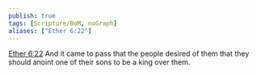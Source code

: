 ```yaml
---
publish: true
tags: [Scripture/BoM, noGraph]
aliases: ["Ether 6:22"]
---
```

[Ether 6:22](https://churchofjesuschrist.org/study/scriptures/bofm/ether/6?lang=eng&id=p22#p22) And it came to pass that the people desired of them that they should anoint one of their sons to be a king over them.
